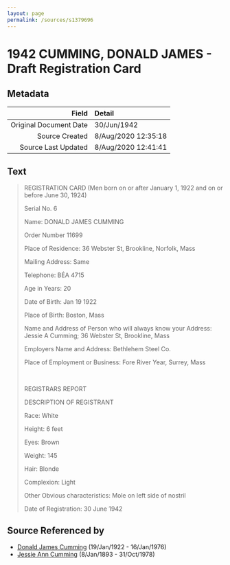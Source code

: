 ```yaml
---
layout: page
permalink: /sources/s1379696
---
```


# 1942 CUMMING, DONALD JAMES - Draft Registration Card

## Metadata

Field | Detail
---:|:---
Original Document Date | 30/Jun/1942
Source Created | 8/Aug/2020 12:35:18
Source Last Updated | 8/Aug/2020 12:41:41

## Text

> REGISTRATION CARD (Men born on or after January 1, 1922 and on or before June 30, 1924)
>
> Serial No. 6
>
> Name: DONALD JAMES CUMMING
>
> Order Number 11699
>
> Place of Residence: 36 Webster St, Brookline, Norfolk, Mass
>
> Mailing Address: Same
>
> Telephone: BÉA 4715
>
> Age in Years: 20
>
> Date of Birth: Jan 19 1922
>
> Place of Birth: Boston, Mass
>
> Name and Address of Person who will always know your Address: Jessie A Cumming; 36 Webster St, Brookline, Mass
>
> Employers Name and Address: Bethlehem Steel Co.
>
> Place of Employment or Business:  Fore River Year, Surrey, Mass
>
> <br/>
>
> REGISTRARS REPORT
>
> DESCRIPTION OF REGISTRANT
>
> Race: White
>
> Height: 6 feet
>
> Eyes: Brown
>
> Weight: 145
>
> Hair: Blonde
>
> Complexion: Light
>
> Other Obvious characteristics: Mole on left side of nostril
>
> Date of Registration: 30 June 1942
>

## Source Referenced by

* [Donald James Cumming](../people/@42110198@-donald-james-cumming-b1922-1-19-d1976-1-16.md) (19/Jan/1922 - 16/Jan/1976)
* [Jessie Ann Cumming](../people/@66222886@-jessie-ann-cumming-b1893-1-8-d1978-10-31.md) (8/Jan/1893 - 31/Oct/1978)
